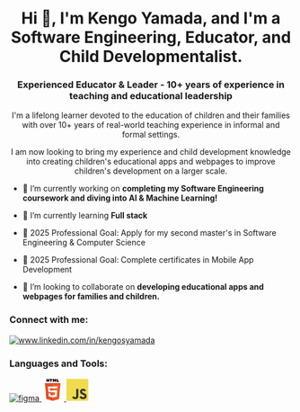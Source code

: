 <h1 align="center">Hi 👋, I'm Kengo Yamada, and I'm a Software Engineering, Educator, and Child Developmentalist.</h1>
<h3 align="center">Experienced Educator & Leader - 10+ years of experience in teaching and educational leadership</h3>

<p align="center">I'm a lifelong learner devoted to the education of children and their families with over 10+ years of real-world teaching experience in informal and formal settings.</p> 
<p align="center">I am now looking to bring my experience and child development knowledge into creating children's educational apps and webpages to improve children's development on a larger scale.</p>


- 🔭 I’m currently working on **completing my Software Engineering coursework and diving into AI & Machine Learning!**

- 🌱 I’m currently learning **Full stack**
  
- 🥅 2025 Professional Goal: Apply for my second master's in Software Engineering & Computer Science
- 🥅 2025 Professional Goal: Complete certificates in Mobile App Development  

- 👯 I’m looking to collaborate on **developing educational apps and webpages for families and children.**

<h3 align="left">Connect with me:</h3>
<p align="left">
<a href="www.linkedin.com/in/kengosyamada" target="blank"><img align="center" src="www.linkedin.com/in/kengosyamada" alt="www.linkedin.com/in/kengosyamada" height="30" width="40" /></a>
</p>

<h3 align="left">Languages and Tools:</h3>
<p align="left"> <a href="https://www.figma.com/" target="_blank" rel="noreferrer"> <img src="https://www.vectorlogo.zone/logos/figma/figma-icon.svg" alt="figma" width="40" height="40"/> </a> <a href="https://www.w3.org/html/" target="_blank" rel="noreferrer"> <img src="https://raw.githubusercontent.com/devicons/devicon/master/icons/html5/html5-original-wordmark.svg" alt="html5" width="40" height="40"/> </a> <a href="https://developer.mozilla.org/en-US/docs/Web/JavaScript" target="_blank" rel="noreferrer"> <img src="https://raw.githubusercontent.com/devicons/devicon/master/icons/javascript/javascript-original.svg" alt="javascript" width="40" height="40"/> </a> </p>
